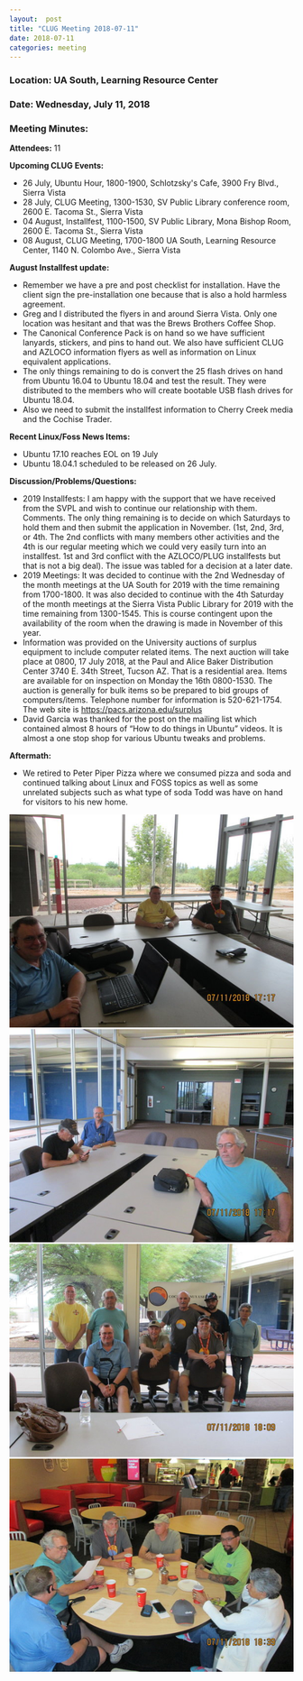 ```yaml
---
layout:  post
title: "CLUG Meeting 2018-07-11"
date: 2018-07-11
categories: meeting
---
```


### Location: UA South, Learning Resource Center

### Date: Wednesday, July 11, 2018

### Meeting Minutes:

**Attendees:** 11

**Upcoming CLUG Events:**

 * 26 July, Ubuntu Hour, 1800-1900, Schlotzsky's Cafe, 3900 Fry Blvd., Sierra Vista
 * 28 July, CLUG Meeting, 1300-1530, SV Public Library conference room, 2600 E. Tacoma St., Sierra Vista
 * 04 August, Installfest, 1100-1500, SV Public Library, Mona Bishop Room, 2600 E. Tacoma St., Sierra Vista
 * 08 August, CLUG Meeting, 1700-1800 UA South, Learning Resource Center, 1140 N. Colombo Ave., Sierra Vista
 
**August Installfest update:**

 * Remember we have a pre and post checklist for installation.  Have the client sign the pre-installation one because that is also a hold harmless agreement.
 * Greg and I distributed the flyers in and around Sierra Vista.  Only one location was hesitant and that was the Brews Brothers Coffee Shop.
 * The Canonical Conference Pack is on hand so we have sufficient lanyards, stickers, and pins to hand out.  We also have sufficient CLUG and AZLOCO information flyers as well as information on Linux equivalent applications.
 * The only things remaining to do is convert the 25 flash drives on hand from Ubuntu 16.04 to Ubuntu 18.04 and test the result.  They were distributed to the members who will create bootable USB flash drives for Ubuntu 18.04. 
 * Also we need to submit the installfest information to Cherry Creek media and the Cochise Trader.

**Recent Linux/Foss News Items:**

 * Ubuntu 17.10 reaches EOL on 19 July
 * Ubuntu 18.04.1 scheduled to be released on 26 July.

**Discussion/Problems/Questions:**

 * 2019 Installfests:   I am happy with the support that we have received from the SVPL and wish to continue our relationship with them.  Comments.  The only thing remaining is to decide on which Saturdays to hold them and then submit the application in November.  (1st, 2nd, 3rd, or 4th.  The 2nd conflicts with many members other activities and the 4th is our regular meeting which we could very easily turn into an installfest.  1st and 3rd conflict with the AZLOCO/PLUG installfests but that is not a big deal).   The issue was tabled for a decision at a later date.
 * 2019 Meetings:  It was decided to continue with the 2nd Wednesday of the month meetings at the UA South for 2019 with the time remaining from 1700-1800.  It was also decided to continue with the 4th Saturday of the month meetings at the Sierra Vista Public Library for 2019 with the time remaining from 1300-1545.  This is course contingent upon the availability of the room when the drawing is made in November of this year.
 * Information was provided on the University auctions of surplus equipment to include computer related items.  The next auction will take place at 0800, 17 July 2018, at the  Paul and Alice Baker Distribution Center 3740 E. 34th Street, Tucson AZ. That is a residential area.  Items are available for on  inspection on Monday the 16th 0800-1530.  The auction is generally for bulk items so be prepared to bid groups of computers/items.  Telephone number for information is 520-621-1754.  The web site is  https://pacs.arizona.edu/surplus
 * David Garcia was thanked for the post on the mailing list which contained almost 8 hours of “How to do things in Ubuntu” videos.  It is almost a one stop shop for various Ubuntu tweaks and problems.
 
**Aftermath:**
 
 * We retired to Peter Piper Pizza where we consumed pizza and soda and continued talking about Linux and FOSS topics as well as some unrelated subjects such as what type of soda Todd was have on hand for visitors to his new home.
 
![alt text](https://raw.githubusercontent.com/CochiseLinuxUsersGroup/CochiseLinuxUsersGroup.github.io/master/images/rsz_clug_mtg_2018-07-11_1.jpg)
![alt text](https://raw.githubusercontent.com/CochiseLinuxUsersGroup/CochiseLinuxUsersGroup.github.io/master/images/rsz_clug_mtg_2018-07-11_2.jpg)
![alt text](https://raw.githubusercontent.com/CochiseLinuxUsersGroup/CochiseLinuxUsersGroup.github.io/master/images/rsz_clug_mtg_2018-07-11_4.jpg)
![alt text](https://raw.githubusercontent.com/CochiseLinuxUsersGroup/CochiseLinuxUsersGroup.github.io/master/images/rsz_clug_at_peterpiperpizza_2018-07-11.jpg)




